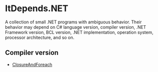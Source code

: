 # ItDepends.NET

A collection of small .NET programs with ambiguous behavior. Their behavior may depend on C# language version, compiler version, .NET Framework version, BCL version, .NET implementation, operation system, processor architecture, and so on.

## Compiler version
* [ClosureAndForeach](ClosureAndForeach)